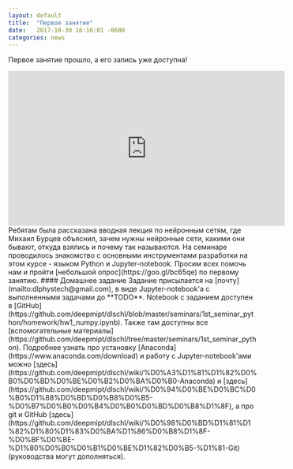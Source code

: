 ```yaml
---
layout: default
title:  "Первое занятие"
date:   2017-10-30 16:16:01 -0600
categories: news
---
```

Первое занятие прошло, а его запись уже доступна!
<center><iframe width="560" height="315" src="https://www.youtube.com/embed/23zhVwjrdU8" frameborder="0" allowfullscreen></iframe></center>
Ребятам была рассказана вводная лекция по нейронным сетям, где Михаил Бурцев объяснил, зачем нужны нейронные сети, какими они бывают, откуда взялись и почему так называются.  
На семинаре проводилось знакомство с основными инструментами разработки на этом курсе - языком Python и Jupyter-notebook.  
Просим всех помочь нам и пройти [небольшой опрос](https://goo.gl/bc65qe) по первому занятию.
#### Домашнее задание
Задание присылается на [почту](mailto:dlphystech@gmail.com), в виде Jupyter-notebook'а с выполненными задачами до **TODO**. Notebook с заданием доступен в [GitHub](https://github.com/deepmipt/dlschl/blob/master/seminars/1st_seminar_python/homework/hw1_numpy.ipynb). Также там доступны все [вспомогательные материалы](https://github.com/deepmipt/dlschl/tree/master/seminars/1st_seminar_python).    
Подробнее узнать про установку [Anaconda](https://www.anaconda.com/download) и работу с Jupyter-notebook'ами можно [здесь](https://github.com/deepmipt/dlschl/wiki/%D0%A3%D1%81%D1%82%D0%B0%D0%BD%D0%BE%D0%B2%D0%BA%D0%B0-Anaconda) и [здесь](https://github.com/deepmipt/dlschl/wiki/%D0%94%D0%BE%D0%BC%D0%B0%D1%88%D0%BD%D0%B8%D0%B5-%D0%B7%D0%B0%D0%B4%D0%B0%D0%BD%D0%B8%D1%8F), а про git и GitHub [здесь](https://github.com/deepmipt/dlschl/wiki/%D0%98%D0%BD%D1%81%D1%82%D1%80%D1%83%D0%BA%D1%86%D0%B8%D1%8F-%D0%BF%D0%BE-%D1%80%D0%B0%D0%B1%D0%BE%D1%82%D0%B5-%D1%81-Git) (руководства могут дополняться).
